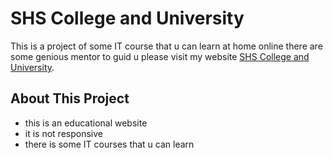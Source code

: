 # SHS College and University

This is a project of some IT course that u can learn at home online there are some genious mentor to guid u please visit my website [SHS College and University](https://github.com/facebook/create-react-app).

## About This Project

* this is an educational website
* it is not responsive
* there is some IT courses that u can learn
